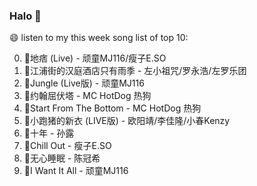 

### Halo 👋

😄 listen to my this week song list of top 10:

0. 🌈地痞 (Live) - 顽童MJ116/瘦子E.SO
1. 🌈江浦街的汉庭酒店只有雨季 - 左小祖咒/罗永浩/左罗乐团
2. 🌈Jungle (Live版) - 顽童MJ116
3. 🌈约翰屈伏塔 - MC HotDog 热狗
4. 🌈Start From The Bottom - MC HotDog 热狗
5. 🌈小跑猪的新衣 (LIVE版) - 欧阳靖/李佳隆/小春Kenzy
6. 🌈十年 - 孙露
7. 🌈Chill Out - 瘦子E.SO
8. 🌈无心睡眠 - 陈冠希
9. 🌈I Want It All - 顽童MJ116

